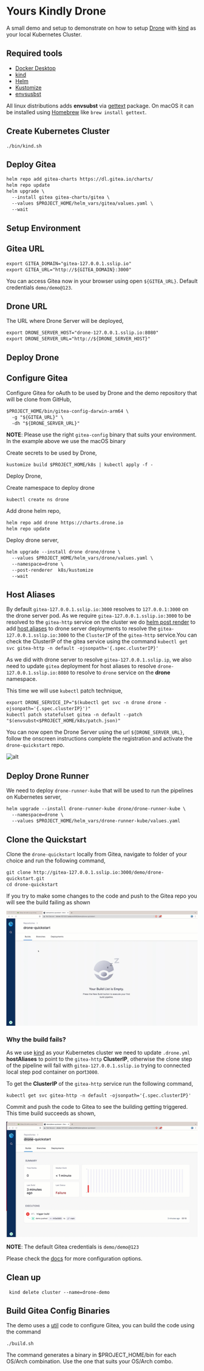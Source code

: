 # Yours Kindly Drone

A small demo and setup to demonstrate on how to setup [Drone](https://drone.io) with [kind](https://kind.sigs.k8s.io/) as your local Kubernetes Cluster.

## Required tools

- [Docker Desktop](https://www.docker.com/products/docker-desktop/)
- [kind](https://kind.sigs.k8s.io/)
- [Helm](https://helm.sh/)
- [Kustomize](https://kustomize.io/)
- [envsusbst](https://www.man7.org/linux/man-pages/man1/envsubst.1.html)

All linux distributions adds **envsubst** via [gettext](https://www.gnu.org/software/gettext/) package. On macOS it can be installed using [Homebrew](https://brew.sh/) like `brew install gettext`.

## Create Kubernetes Cluster

```shell
./bin/kind.sh
```

## Deploy Gitea

```shell
helm repo add gitea-charts https://dl.gitea.io/charts/
helm repo update
helm upgrade \
  --install gitea gitea-charts/gitea \
  --values $PROJECT_HOME/helm_vars/gitea/values.yaml \
  --wait
```

## Setup Environment

## Gitea URL

```shell
export GITEA_DOMAIN="gitea-127.0.0.1.sslip.io"
export GITEA_URL="http://${GITEA_DOMAIN}:3000"
```

You can access Gitea now in your browser using open `${GITEA_URL}`. Default credentials `demo/demo@123`.

## Drone URL

The URL where Drone Server will be deployed,

```shell
export DRONE_SERVER_HOST="drone-127.0.0.1.sslip.io:8080"
export DRONE_SERVER_URL="http://${DRONE_SERVER_HOST}"
```

## Deploy Drone

## Configure Gitea

Configure Gitea for oAuth to be used by Drone and the demo repository that will be clone from GitHub,

```shell
$PROJECT_HOME/bin/gitea-config-darwin-arm64 \
  -g "${GITEA_URL}" \
  -dh "${DRONE_SERVER_URL}"
```

**NOTE**: Please use the right `gitea-config` binary that suits your environment. In the example above we use the macOS binary

Create secrets to be used by Drone,

```shell
kustomize build $PROJECT_HOME/k8s | kubectl apply -f - 
```

Deploy Drone,

Create namespace to deploy drone

```shell
kubectl create ns drone
```

Add drone helm repo,

```shell
helm repo add drone https://charts.drone.io
helm repo update
```

Deploy drone server,

```shell
helm upgrade --install drone drone/drone \
  --values $PROJECT_HOME/helm_vars/drone/values.yaml \
  --namespace=drone \
  --post-renderer  k8s/kustomize
  --wait
```

## Host Aliases

By default `gitea-127.0.0.1.sslip.io:3000` resolves to `127.0.0.1:3000` on the drone server pod. As we require `gitea-127.0.0.1.sslip.io:3000` to be resolved to the `gitea-http` service on the cluster we do [helm post render](https://helm.sh/docs/topics/advanced/#usage) to add [host aliases](https://kubernetes.io/docs/tasks/network/customize-hosts-file-for-pods/) to drone server deployments to resolve the `gitea-127.0.0.1.sslip.io:3000` to the `ClusterIP` of the `gitea-http` service.You can check the ClusterIP of the gitea service using the command `kubectl get svc gitea-http -n default -ojsonpath='{.spec.clusterIP}'`

As we did with drone server to resolve `gitea-127.0.0.1.sslip.ip`, we also need to update `gitea` deployment for host aliases to resolve `drone-127.0.0.1.sslip.io:8080` to resolve to `drone` service on the **drone** namespace.

This time we will use `kubectl` patch technique,

```shell
export DRONE_SERVICE_IP="$(kubectl get svc -n drone drone -ojsonpath='{.spec.clusterIP}')"
kubectl patch statefulset gitea -n default --patch "$(envsubst<$PROJECT_HOME/k8s/patch.json)" 
```

You can now open the Drone Server using the url `${DRONE_SERVER_URL}`, follow the onscreen instructions complete the registration and activate the `drone-quickstart` repo.

![alt](./images/drone_reg_complete.gif)

## Deploy Drone Runner

We need to deploy `drone-runner-kube` that will be used to run the pipelines on Kubernetes server,

```shell
helm upgrade --install drone-runner-kube drone/drone-runner-kube \
  --namespace=drone \
  --values $PROJECT_HOME/helm_vars/drone-runner-kube/values.yaml 
```

## Clone the Quickstart

Clone the `drone-quickstart` locally from Gitea, navigate to folder of your choice and run the following command,

```source
git clone http://gitea-127.0.0.1.sslip.io:3000/demo/drone-quickstart.git
cd drone-quickstart
```

If you try to make some changes to the code and push to the Gitea repo you will see the build failing as shown

![Failed build](./images/failed_build.gif)

### Why the build fails?

As we use [kind](https://kind.sigs.k8s.io/) as your Kubernetes cluster we need to update `.drone.yml`  **hostAliases** to point to the `gitea-http`  **ClusterIP**, otherwise the clone step of the pipeline will fail with `gitea-127.0.0.1.sslip.io` trying to connected local step pod container on port`3000`.

To get the **ClusterIP** of the `gitea-http` service run the following command,

```shell
kubectl get svc gitea-http -n default -ojsonpath='{.spec.clusterIP}'
```

Commit and push the code to Gitea to see the building getting triggered. This time build succeeds as shown,

![successful build](./images/succcessful_build.gif)

**NOTE**: The default Gitea credentials is `demo/demo@123`

Please check the [docs](https://docs.drone.io/pipeline/kubernetes/overview/) for more configuration options.

## Clean up

```shell
 kind delete cluster --name=drone-demo
```

## Build Gitea Config Binaries

The demo uses a [util](./util/) code to configure Gitea, you can build the code using the command

```shell
./build.sh
```

The command generates a binary in $PROJECT_HOME/bin for each OS/Arch combination. Use the one that suits your OS/Arch combo.
